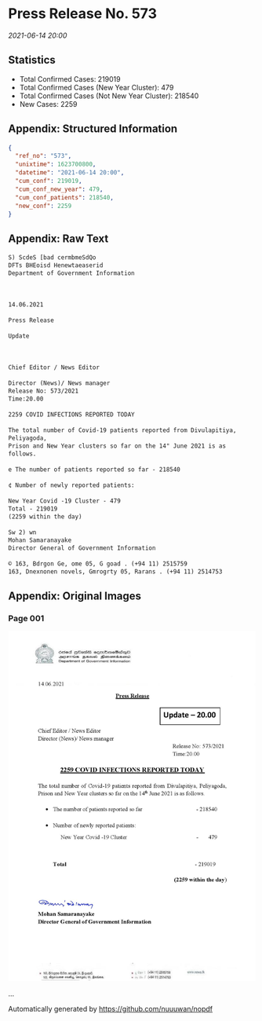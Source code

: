 
# Press Release No. 573
*2021-06-14 20:00*
## Statistics
* Total Confirmed Cases: 219019
* Total Confirmed Cases (New Year Cluster): 479
* Total Confirmed Cases (Not New Year Cluster): 218540
* New Cases: 2259




## Appendix: Structured Information
```json
{
  "ref_no": "573",
  "unixtime": 1623700800,
  "datetime": "2021-06-14 20:00",
  "cum_conf": 219019,
  "cum_conf_new_year": 479,
  "cum_conf_patients": 218540,
  "new_conf": 2259
}
```

## Appendix: Raw Text
```text
S) ScdeS [bad cermbmeSdQo
DFTs BHEoisd Henewtaeaserid
Department of Government Information

 

14.06.2021

Press Release

Update

 

Chief Editor / News Editor

Director (News)/ News manager
Release No: 573/2021
Time:20.00

2259 COVID INFECTIONS REPORTED TODAY

The total number of Covid-19 patients reported from Divulapitiya, Peliyagoda,
Prison and New Year clusters so far on the 14" June 2021 is as follows.

e The number of patients reported so far - 218540

¢ Number of newly reported patients:

New Year Covid -19 Cluster - 479
Total - 219019
(2259 within the day)

Sw 2) wn
Mohan Samaranayake
Director General of Government Information

© 163, Bdrgon Ge, ome 05, G goad . (+94 11) 2515759
163, Dnexnonen novels, Gmrogrty 05, Rarans . (+94 11) 2514753

```

## Appendix: Original Images

### Page 001

![page_no](./nopdf.dgigovlk.ref573.page001.jpeg)
        

...

Automatically generated by https://github.com/nuuuwan/nopdf

    
    